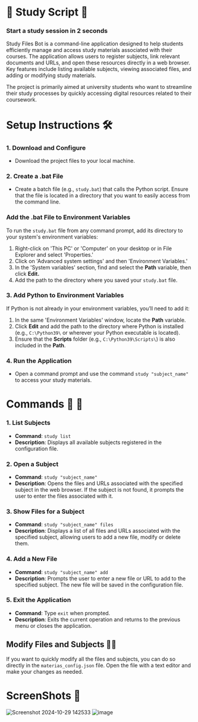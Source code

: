 
# 📖 Study Script 📖 
### Start a study session in 2 seconds 

Study Files Bot is a command-line application designed to help students efficiently manage and access study materials associated with their courses. The application allows users to register subjects, link relevant documents and URLs, and open these resources directly in a web browser. Key features include listing available subjects, viewing associated files, and adding or modifying study materials.

The project is primarily aimed at university students who want to streamline their study processes by quickly accessing digital resources related to their coursework.

# Setup Instructions 🛠 

### 1. Download and Configure
- Download the project files to your local machine.

### 2. Create a .bat File
- Create a batch file (e.g., `study.bat`) that calls the Python script. Ensure that the file is located in a directory that you want to easily access from the command line.

### Add the .bat File to Environment Variables
To run the `study.bat` file from any command prompt, add its directory to your system's environment variables:
1. Right-click on 'This PC' or 'Computer' on your desktop or in File Explorer and select 'Properties.'
2. Click on 'Advanced system settings' and then 'Environment Variables.'
3. In the 'System variables' section, find and select the **Path** variable, then click **Edit.**
4. Add the path to the directory where you saved your `study.bat` file.

### 3. Add Python to Environment Variables
If Python is not already in your environment variables, you’ll need to add it:
1. In the same 'Environment Variables' window, locate the **Path** variable.
2. Click **Edit** and add the path to the directory where Python is installed (e.g., `C:\Python39\` or wherever your Python executable is located).
3. Ensure that the **Scripts** folder (e.g., `C:\Python39\Scripts\`) is also included in the **Path**.

### 4. Run the Application
- Open a command prompt and use the command `study "subject_name"` to access your study materials.



# Commands  🔽 🔽

### 1. List Subjects
- **Command**: `study list`
- **Description**: Displays all available subjects registered in the configuration file.

### 2. Open a Subject
- **Command**: `study "subject_name"`
- **Description**: Opens the files and URLs associated with the specified subject in the web browser. If the subject is not found, it prompts the user to enter the files associated with it.

### 3. Show Files for a Subject
- **Command**: `study "subject_name" files`
- **Description**: Displays a list of all files and URLs associated with the specified subject, allowing users to add a new file, modify or delete them.

### 4. Add a New File
- **Command**: `study "subject_name" add`
- **Description**: Prompts the user to enter a new file or URL to add to the specified subject. The new file will be saved in the configuration file.

### 5. Exit the Application
- **Command**: Type `exit` when prompted.
- **Description**: Exits the current operation and returns to the previous menu or closes the application.

## Modify Files and Subjects 🤙🤙
If you want to quickly modify all the files and subjects, you can do so directly in the `materias_config.json` file. Open the file with a text editor and make your changes as needed.

# ScreenShots 🔽

![Screenshot 2024-10-29 142533](https://github.com/user-attachments/assets/ba9cf0e5-ac0f-4cab-8c87-a63ab9e91697)
![image](https://github.com/user-attachments/assets/736d2188-0209-45fa-a5db-bd5293a5efe7)




